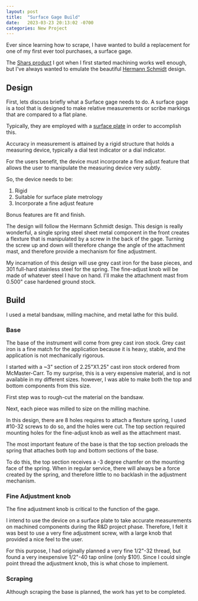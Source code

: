 ```yaml
---
layout: post
title:  "Surface Gage Build"
date:   2023-03-23 20:13:02 -0700
categories: New Project
---
```

Ever since learning how to scrape, I have wanted to build a replacement
for one of my first ever tool purchases, a surface gage. 

The [Shars product](https://www.shars.com/7-surface-gage-1) I got when I first started
machining works well enough, but I've always wanted to emulate the beautiful 
[Hermann Schmidt](https://www.hschmidt.com/product/surface-gage-capacity-12-mg-1/) 
design. 

## Design

First, lets discuss briefly what a Surface gage needs to do. A surface gage
is a tool that is designed to make relative measurements or scribe markings 
that are compared to a flat plane. 

Typically, they are employed with a [surface plate](https://en.wikipedia.org/wiki/Surface_plate)
in order to accomplish this. 

Accuracy in measurement is attained by a rigid structure that holds a measuring device, 
typically a dial test indicator or a dial indicator. 

For the users benefit, the device must incorporate a fine adjust feature that allows
the user to manipulate the measuring device very subtly. 

So, the device needs to be:
  1. Rigid
  2. Suitable for surface plate metrology
  3. Incorporate a fine adjust feature

Bonus features are fit and finish.

The design will follow the Hermann Schmidt design. This design is really wonderful,
a single spring steel sheet metal component in the front creates a flexture that is
manipulated by a screw in the back of the gage. Turning the screw up and down will therefore
change the angle of the attachment mast, and therefore provide a mechanism for
fine adjustment. 

My incarnation of this design will use grey cast iron for the base pieces, and 
301 full-hard stainless steel for the spring. The fine-adjust knob will be made
of whatever steel I have on hand. I'll make the attachment mast from 0.500" 
case hardened ground stock. 

## Build

I used a metal bandsaw, milling machine, and metal lathe for this build.

### Base

The base of the instrument will come from grey cast iron stock. Grey cast iron is a
fine match for the application because it is heavy, stable, and the application
is not mechanically rigorous. 

I started with a ~3" section of 2.25"X1.25" cast iron stock ordered from McMaster-Carr.
To my surprise, this is a very expensive material, and is not available in my different
sizes. however, I was able to make both the top and bottom components from this
size. 

First step was to rough-cut the material on the bandsaw. 

Next, each piece was milled to size on the milling machine.

In this design, there are 8 holes requires to attach a flexture spring, I used 
#10-32 screws to do so, and the holes were cut. The top section required mounting holes
for the fine-adjust knob as well as the attachment mast. 

The most important feature of the base is that the top section preloads the
spring that attaches both top and bottom sections of the base. 

To do this, the top section receives a -3 degree chamfer on the mounting face of the spring.
When in regular service, there will always be a force created by the spring, and therefore 
little to no backlash in the adjustment mechanism. 

### Fine Adjustment knob

The fine adjustment knob is critical to the function of the gage. 

I intend to use the device on a surface plate to take accurate measurements on machined
components during the R&D project phase. Therefore, I felt it was best to use a
very fine adjustment screw, with a large knob that provided a nice feel to the user.

For this purpose, I had originally planned a very fine 1/2"-32 thread, but found 
a very inexpensive 1/2"-40 tap online (only $10!). Since I could single point thread
the adjustment knob, this is what chose to implement.


### Scraping

Although scraping the base is planned, the work has yet to be completed.